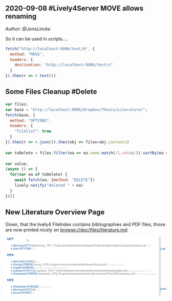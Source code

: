 ## 2020-09-08 #Lively4Server MOVE allows renaming
*Author: @JensLincke*


So it can be used in scripts.... 

```javascript
fetch("http://localhost:9006/test/b", {
  method: "MOVE",
  headers: {
    destination: "http://localhost:9006/test/c"
  }
}).then(r => r.text())
```

## Some Files Cleanup #Delete

```javascript
var files;
var base = "http://localhost:9005/Dropbox/Thesis/Literature/";
fetch(base, {
  method: "OPTIONS",
  headers: {
    "filelist": true
  }
}).then(r => r.json()).then(obj => files=obj.contents)

var toDelete = files.filter(ea => ea.name.match(/\.note$/)).sortBy(ea => ea.size).filter(ea => ea.size ==  1).map(ea => base + ea.name)

var value;
(async () => {
  for(var ea of toDelete) {
    await fetch(ea, {method: "DELETE"})
    lively.notify("deleted " + ea)
  } 
})()
```

## New Literature Overview Page

Given, that the lively4 FileIndex contains bibliographies and PDF files, those are now printed nicely on <browse://doc/files/literature.md>:

![](literature_overview.png)


